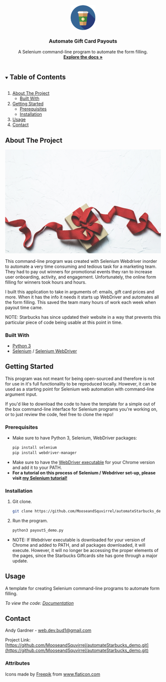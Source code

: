 <!--
*** Thanks for checking out the Best-README-Template. If you have a suggestion
*** that would make this better, please fork the upComingEventResults_demo and create a pull request
*** or simply open an issue with the tag "enhancement".
*** Thanks again! Now go create something AMAZING! :D
***
***
***
*** To avoid retyping too much info. Do a search and replace for the following:
*** github_username, upComingEventResults_demo_name, twitter_handle, email, project_title, project_description
-->



<!-- PROJECT SHIELDS -->
<!--
*** I'm using markdown "reference style" links for readability.
*** Reference links are enclosed in brackets [ ] instead of parentheses ( ).
*** See the bottom of this document for the declaration of the reference variables
*** for contributors-url, forks-url, etc. This is an optional, concise syntax you may use.
*** https://www.markdownguide.org/basic-syntax/#reference-style-links
-->


<!-- PROJECT LOGO -->
<br />
<p align="center">
  <a href="https://github.com/MooseandSquvirrel/automateStarbucks_demo.git">
    <img src="images/coffee-cup.png" alt="Gift Card Logo" width="80" height="80">
  </a>

  <h3 align="center">Automate Gift Card Payouts</h3>

  <p align="center">
    A Selenium command-line program to automate the form filling.
    <br />
    <a href="https://github.com/MooseandSquvirrel/automateStarbucks_demo.git"><strong>Explore the docs »</strong></a>
  </p>
</p>



<!-- TABLE OF CONTENTS -->
<details open="open">
  <summary><h2 style="display: inline-block">Table of Contents</h2></summary>
  <ol>
    <li>
      <a href="#about-the-project">About The Project</a>
      <ul>
        <li><a href="#built-with">Built With</a></li>
      </ul>
    </li>
    <li>
      <a href="#getting-started">Getting Started</a>
      <ul>
        <li><a href="#prerequisites">Prerequisites</a></li>
        <li><a href="#installation">Installation</a></li>
      </ul>
    </li>
    <li><a href="#usage">Usage</a></li>
    <li><a href="#contact">Contact</a></li>
  </ol>
</details>



<!-- ABOUT THE PROJECT -->
## About The Project

![](images/gift.jpg)

This command-line program was created with Selenium Webdriver inorder to automate
a very time consuming and tedious task for a marketing team. They had to pay out winners for promotional events they ran to increase user onboarding, activity, and engagement. Unfortunately, the online form filling for winners took hours and hours.

I built this application to take in arguments of: emails, gift card prices and more.
When it has the info it needs it starts up WebDriver and automates all the form filling. This saved the team many hours of work each week when payout time came.

NOTE: Starbucks has since updated their website in a way that prevents this particular piece of code being usable at this point in time.

### Built With

* [Python 3](https://www.python.org/)
* [Selenium](https://www.selenium.dev/) / [Selenium WebDriver](https://www.selenium.dev/documentation/en/webdriver/)


<!-- GETTING STARTED -->
## Getting Started

This program was not meant for being open-sourced and therefore
is not for use in it's full functionality to be reproduced locally. However, it can be used as a starting point for Selenium web automation with command-line argument input. 

If you'd like to download the code to have the template for a simple out of the box command-line interface for Selenium programs you're working on, or to just review the code, feel free to clone the repo!

### Prerequisites

* Make sure to have Python 3, Selenium, WebDriver packages:
  ```sh
  pip install selenium
  pip install webdriver-manager
  ```
* Make sure to have the <a href="https://chromedriver.chromium.org/downloads">WebDriver executable</a> for your Chrome version and add it to your PATH.
* **For a tutorial on this process of Selenium / Webdriver set-up, please visit <a href="https://medium.com/@andygardnerucla/automate-your-work-with-selenium-2578d5bf61a8"> my Selenium tutorial!</a>**

### Installation

1. Git clone.
   ```sh
   git clone https://github.com/MooseandSquvirrel/automateStarbucks_demo.git
   ```
2. Run the program.
   ```sh
   python3 payoutS_demo.py
   ```
* NOTE: If Webdriver executable is downloaded for your version of Chrome and added to PATH, and all packages downloaded, it will execute. However, it will no longer
be accessing the proper elements of the pages, since the Starbucks Giftcards site has gone through a major update.

<!-- USAGE EXAMPLES -->
## Usage

A template for creating Selenium command-line programs to automate form filling.

_To view the code: [Documentation](https://github.com/MooseandSquvirrel/automateStarbucks_demo.git)_



<!-- CONTACT -->
## Contact

Andy Gardner - web.dev.bud1@gmail.com

Project Link: [https://github.com/MooseandSquvirrel/automateStarbucks_demo.git](https://github.com/MooseandSquvirrel/automateStarbucks_demo.git)

### Attributes

<div>Icons made by <a href="https://www.flaticon.com/authors/freepik" title="Freepik">Freepik</a> from <a href="https://www.flaticon.com/" title="Flaticon">www.flaticon.com</a></div>
